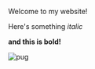 Welcome to my website!

Here's something *italic*

**and this is bold!**

![pug](https://www.petmd.com/sites/default/files/Acute-Dog-Diarrhea-47066074.jpg)


